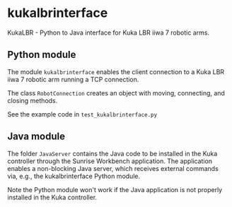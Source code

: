 # kukalbrinterface
KukaLBR - Python to Java interface for Kuka LBR iiwa 7 robotic arms.

## Python module
The module ```kukalbrinterface``` enables the client connection to a Kuka LBR iiwa 7 robotic arm running a TCP connection.

The class ```RobotConnection``` creates an object with moving, connecting, and closing methods.

See the example code in ```test_kukalbrinterface.py```

## Java module
The folder ```JavaServer``` contains the Java code to be installed in the Kuka controller through the Sunrise Workbench application.
The application enables a non-blocking Java server, which receives external commands via, e.g., the kukalbrinterface Python module.

Note the Python module won't work if the Java application is not properly installed in the Kuka controller.
